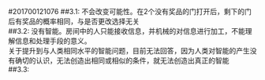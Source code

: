 \#201700121076
\##3.1:
不会改变可能性。在2个没有奖品的门打开后，剩下的门后有奖品的概率相同，与是否更改选择无关<br>
\##3.2:
没有智能。房间中的人只能接收信息，并机械的对信息进行加工，不能理解信息和处理手段的意义。<br>
关于提升到与人类相同水平的智能问题，目前无法回答，因为人类对智能的产生没有确切的认识，无法创造出相同或相似的条件，就无法创造出真正的智能<br>
\##3.3:

